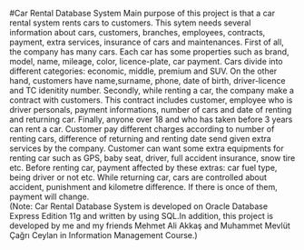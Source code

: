 
#Car Rental Database System
  Main purpose of this project is that a car rental system rents cars to customers.  This sytem needs several information about cars, customers, branches, employees, contracts, payment, extra services, insurance of cars and maintenances. First of all, the company has many cars. Each car has some properties such as brand, model, name, mileage, color, licence-plate, car payment. Cars divide into different categories: economic, middle, premium and SUV. On the other hand, customers have name,surname, phone, date of birth, driver-licence and TC idenitity  number. Secondly, while renting a car, the company make a contract with customers. This contract includes customer, employee who is driver personals, payment informations, number of cars and date of renting and returning car. Finally, anyone over 18 and who has taken before 3 years can rent a car. Customer pay different charges according to number of renting cars, difference of returning and renting date send given extra services by the company. Customer can want some extra equipments for renting car such as GPS, baby seat, driver, full accident insurance, snow tire etc. Before renting car, payment affected by these extras: car fuel type, being driver or not etc. While returning car, cars are controlled  about accident, punishment and kilometre difference. If there is once of them, payment will change.  
   (Note: Car Rental Database System is developed on Oracle Database Express Edition 11g and written by using SQL.In addition, this project is developed by me and my friends Mehmet Ali Akkaş and Muhammet Mevlüt Çağrı Ceylan in Information Management Course.)
